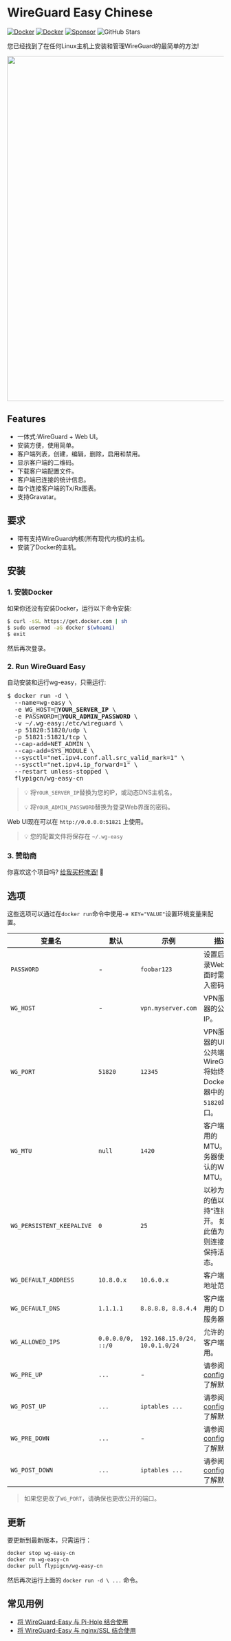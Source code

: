 # WireGuard Easy Chinese

[![Docker](https://img.shields.io/docker/v/flypigcn/wg-easy-cn/latest)](https://hub.docker.com/r/flypigcn/wg-easy-cn)
[![Docker](https://img.shields.io/docker/pulls/flypigcn/wg-easy-cn.svg)](https://hub.docker.com/r/flypigcn/wg-easy-cn)
[![Sponsor](https://img.shields.io/github/sponsors/FlypigCN)](https://github.com/sponsors/FlypigCN)
![GitHub Stars](https://img.shields.io/github/stars/FlypigCN/wg-easy)

您已经找到了在任何Linux主机上安装和管理WireGuard的最简单的方法!

<p align="center">
  <img src="./assets/screenshot.png" width="802" />
</p>

## Features

* 一体式:WireGuard + Web UI。
* 安装方便，使用简单。
* 客户端列表，创建，编辑，删除，启用和禁用。
* 显示客户端的二维码。
* 下载客户端配置文件。
* 客户端已连接的统计信息。
* 每个连接客户端的Tx/Rx图表。
* 支持Gravatar。

## 要求

* 带有支持WireGuard内核(所有现代内核)的主机。
* 安装了Docker的主机。

## 安装

### 1. 安装Docker

如果你还没有安装Docker，运行以下命令安装:

```bash
$ curl -sSL https://get.docker.com | sh
$ sudo usermod -aG docker $(whoami)
$ exit
```

然后再次登录。

### 2. Run WireGuard Easy

自动安装和运行wg-easy，只需运行:

<pre>
$ docker run -d \
  --name=wg-easy \
  -e WG_HOST=<b>🚨YOUR_SERVER_IP</b> \
  -e PASSWORD=<b>🚨YOUR_ADMIN_PASSWORD</b> \
  -v ~/.wg-easy:/etc/wireguard \
  -p 51820:51820/udp \
  -p 51821:51821/tcp \
  --cap-add=NET_ADMIN \
  --cap-add=SYS_MODULE \
  --sysctl="net.ipv4.conf.all.src_valid_mark=1" \
  --sysctl="net.ipv4.ip_forward=1" \
  --restart unless-stopped \
  flypigcn/wg-easy-cn
</pre>

> 💡 将`YOUR_SERVER_IP`替换为您的IP，或动态DNS主机名。
> 
> 💡 将`YOUR_ADMIN_PASSWORD`替换为登录Web界面的密码。

Web UI现在可以在 `http://0.0.0.0:51821` 上使用。

> 💡 您的配置文件将保存在 `~/.wg-easy`

### 3. 赞助商

你喜欢这个项目吗? [给我买杯啤酒!](https://github.com/sponsors/WeeJeWel) 🍻

## 选项

这些选项可以通过在`docker run`命令中使用`-e KEY="VALUE"`设置环境变量来配置。

| 变量名 | 默认 | 示例 | 描述 |
| - | - | - | - |
| `PASSWORD` | - | `foobar123` | 设置后，登录Web界面时需要输入密码。|
| `WG_HOST` | - | `vpn.myserver.com` | VPN服务器的公网IP。 |
| `WG_PORT` | `51820` | `12345` | VPN服务器的UDP公共端口，WireGuard将始终监听Docker容器中的`51820`端口。 |
| `WG_MTU` | `null` | `1420` | 客户端将使用的MTU。服务器使用默认的WG MTU。 |
| `WG_PERSISTENT_KEEPALIVE` | `0` | `25` | 以秒为单位的值以保持“连接”打开。 如果此值为 0，则连接不会保持活动状态。 |
| `WG_DEFAULT_ADDRESS` | `10.8.0.x` | `10.6.0.x` | 客户端 IP 地址范围。 |
| `WG_DEFAULT_DNS` | `1.1.1.1` | `8.8.8.8, 8.8.4.4` | 客户端将使用的 DNS 服务器。 |
| `WG_ALLOWED_IPS` | `0.0.0.0/0, ::/0` | `192.168.15.0/24, 10.0.1.0/24` | 允许的 IP 客户端将使用。 |
| `WG_PRE_UP` | `...` | - | 请参阅 [config.js](https://github.com/WeeJeWel/wg-easy/blob/master/src/config.js#L19) 了解默认值 |
| `WG_POST_UP` | `...` | `iptables ...` | 请参阅 [config.js](https://github.com/WeeJeWel/wg-easy/blob/master/src/config.js#L20) 了解默认值 |
| `WG_PRE_DOWN` | `...` | - | 请参阅 [config.js](https://github.com/WeeJeWel/wg-easy/blob/master/src/config.js#L27) 了解默认值 |
| `WG_POST_DOWN` | `...` | `iptables ...` | 请参阅 [config.js](https://github.com/WeeJeWel/wg-easy/blob/master/src/config.js#L28) 了解默认值|

> 如果您更改了`WG_PORT`，请确保也更改公开的端口。

## 更新

要更新到最新版本，只需运行：

```bash
docker stop wg-easy-cn
docker rm wg-easy-cn
docker pull flypigcn/wg-easy-cn
```

然后再次运行上面的 `docker run -d \ ...` 命令。

## 常见用例

* [将 WireGuard-Easy 与 Pi-Hole 结合使用](https://github.com/WeeJeWel/wg-easy/wiki/Using-WireGuard-Easy-with-Pi-Hole)
* [将 WireGuard-Easy 与 nginx/SSL 结合使用](https://github.com/WeeJeWel/wg-easy/wiki/Using-WireGuard-Easy-with-nginx-SSL)
